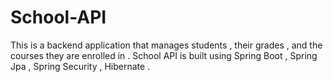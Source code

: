# School-API
This is a backend application that manages students , their grades , and the courses they are enrolled in .
School API is built using Spring Boot , Spring Jpa , Spring Security , Hibernate .
